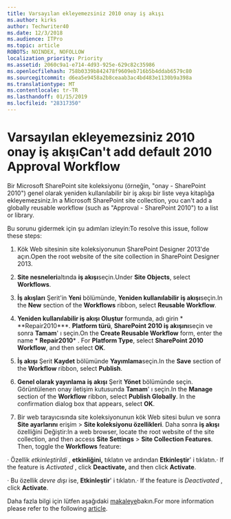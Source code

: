 ```yaml
---
title: Varsayılan ekleyemezsiniz 2010 onay iş akışı
ms.author: kirks
author: Techwriter40
ms.date: 12/3/2018
ms.audience: ITPro
ms.topic: article
ROBOTS: NOINDEX, NOFOLLOW
localization_priority: Priority
ms.assetid: 2060c9a1-e714-4d93-925e-629c82c35986
ms.openlocfilehash: 758b0339b842478f9609eb716b5b4ddab6579c80
ms.sourcegitcommit: d6ea5e9458a2b8ceaab3ac4bd483e1130b9a398a
ms.translationtype: MT
ms.contentlocale: tr-TR
ms.lasthandoff: 01/15/2019
ms.locfileid: "28317350"
---
```

# <a name="cant-add-default-2010-approval-workflow"></a><span data-ttu-id="2a02f-102">Varsayılan ekleyemezsiniz 2010 onay iş akışı</span><span class="sxs-lookup"><span data-stu-id="2a02f-102">Can't add default 2010 Approval Workflow</span></span>

<span data-ttu-id="2a02f-103">Bir Microsoft SharePoint site koleksiyonu (örneğin, "onay - SharePoint 2010") genel olarak yeniden kullanılabilir bir iş akışı bir liste veya kitaplığa ekleyemezsiniz.</span><span class="sxs-lookup"><span data-stu-id="2a02f-103">In a Microsoft SharePoint site collection, you can't add a globally reusable workflow (such as "Approval - SharePoint 2010") to a list or library.</span></span>
  
<span data-ttu-id="2a02f-104">Bu sorunu gidermek için şu adımları izleyin:</span><span class="sxs-lookup"><span data-stu-id="2a02f-104">To resolve this issue, follow these steps:</span></span> 
  
1. <span data-ttu-id="2a02f-105">Kök Web sitesinin site koleksiyonunun SharePoint Designer 2013'de açın.</span><span class="sxs-lookup"><span data-stu-id="2a02f-105">Open the root website of the site collection in SharePoint Designer 2013.</span></span>
  
2. <span data-ttu-id="2a02f-106">**Site nesneleri**altında **iş akışı**seçin.</span><span class="sxs-lookup"><span data-stu-id="2a02f-106">Under **Site Objects**, select **Workflows**.</span></span> 
  
3. <span data-ttu-id="2a02f-107">**İş akışları** Şerit'in **Yeni** bölümünde, **Yeniden kullanılabilir iş akışı**seçin.</span><span class="sxs-lookup"><span data-stu-id="2a02f-107">In the **New** section of the **Workflows** ribbon, select **Reusable Workflow**.</span></span> 
  
4. <span data-ttu-id="2a02f-p101">**Yeniden kullanılabilir iş akışı Oluştur** formunda, adı girin \* \*\*Repair2010\*\*\*. **Platform türü**, **SharePoint 2010 iş akışını**seçin ve sonra **Tamam**' ı seçin.</span><span class="sxs-lookup"><span data-stu-id="2a02f-p101">On the **Create Reusable Workflow** form, enter the name  \* **Repair2010**\* . For **Platform Type**, select **SharePoint 2010 Workflow**, and then select **OK**.</span></span> 
  
5. <span data-ttu-id="2a02f-110">**İş akışı** Şerit **Kaydet** bölümünde **Yayımlama**seçin.</span><span class="sxs-lookup"><span data-stu-id="2a02f-110">In the **Save** section of the **Workflow** ribbon, select **Publish**.</span></span> 
  
6. <span data-ttu-id="2a02f-p102">**Genel olarak yayınlama** **iş akışı** Şerit **Yönet** bölümünde seçin. Görüntülenen onay iletişim kutusunda **Tamam**' ı seçin.</span><span class="sxs-lookup"><span data-stu-id="2a02f-p102">In the **Manage** section of the **Workflow** ribbon, select **Publish Globally**. In the confirmation dialog box that appears, select **OK**.</span></span> 
  
7. <span data-ttu-id="2a02f-p103">Bir web tarayıcısında site koleksiyonunun kök Web sitesi bulun ve sonra **Site ayarlarını** erişim \> **Site koleksiyonu özellikleri**. Daha sonra **iş akışı** özelliğini Değiştir:</span><span class="sxs-lookup"><span data-stu-id="2a02f-p103">In a web browser, locate the root website of the site collection, and then access **Site Settings** \> **Site Collection Features**. Then, toggle the **Workflows** feature:</span></span> 
  
<span data-ttu-id="2a02f-115">· Özellik *etkinleştirildi* , **etkinliğini,** tıklatın ve ardından **Etkinleştir**' i tıklatın.</span><span class="sxs-lookup"><span data-stu-id="2a02f-115">· If the feature is  *Activated*  , click **Deactivate,** and then click **Activate**.</span></span> 
  
<span data-ttu-id="2a02f-116">· Bu özellik *devre dışı* ise, **Etkinleştir**' i tıklatın.</span><span class="sxs-lookup"><span data-stu-id="2a02f-116">· If the feature is  *Deactivated*  , click **Activate**.</span></span> 
  
<span data-ttu-id="2a02f-117">Daha fazla bilgi için lütfen aşağıdaki [makaleye](https://go.microsoft.com/fwlink/?linkid=2047770&amp;clcid=0x409)bakın.</span><span class="sxs-lookup"><span data-stu-id="2a02f-117">For more information please refer to the following [article](https://go.microsoft.com/fwlink/?linkid=2047770&amp;clcid=0x409).</span></span>
  

